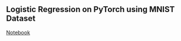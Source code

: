 ## Logistic Regression on PyTorch using MNIST Dataset
[Notebook](https://github.com/Jayanth2209/PyTorch_Learning/blob/main/Logistic%20Regression%20-%20MNIST/Logistic_Regression_MNIST.ipynb)
